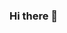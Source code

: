 ### Hi there 👋

<!--
**x3meuriel/x3meuriel** is a ✨ _special_ ✨ repository because its `README.md` (this file) appears on your GitHub profile.

Here are some ideas to get you started:

- 🔭 I’m currently working on Zero knowlege Proof...
- 🌱 I’m currently learning Cloud computing, Quantum computing and more cybersecurity controls ...
- 👯 I’m looking to collaborate on zeroknowledge, quantum computing, cybersecurity, blockchain, SDE projets ...
- 🤔 I’m looking for help with Number theory, Quantum computing ...
- 💬 Ask me about ...
- 📫 How to reach me: You can reach me x3meuriel@gmail.com  ...
- 😄 Pronouns: He/Him ...
- ⚡ Fun fact: I love football ...
-->
